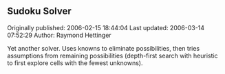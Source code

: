 ## Sudoku Solver

Originally published: 2006-02-15 18:44:04
Last updated: 2006-03-14 07:52:29
Author: Raymond Hettinger

Yet another solver.  Uses knowns to eliminate possibilities, then tries assumptions from remaining possibilities (depth-first search with heuristic to first explore cells with the fewest unknowns).